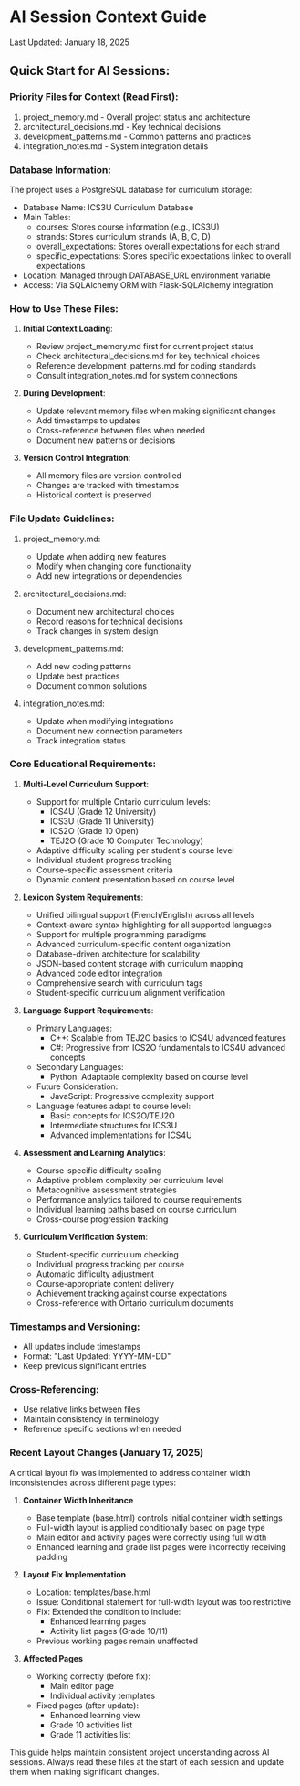 # AI Session Context Guide
Last Updated: January 18, 2025

## Quick Start for AI Sessions:

### Priority Files for Context (Read First):
1. project_memory.md - Overall project status and architecture
2. architectural_decisions.md - Key technical decisions
3. development_patterns.md - Common patterns and practices
4. integration_notes.md - System integration details

### Database Information:
The project uses a PostgreSQL database for curriculum storage:
- Database Name: ICS3U Curriculum Database
- Main Tables:
  * courses: Stores course information (e.g., ICS3U)
  * strands: Stores curriculum strands (A, B, C, D)
  * overall_expectations: Stores overall expectations for each strand
  * specific_expectations: Stores specific expectations linked to overall expectations
- Location: Managed through DATABASE_URL environment variable
- Access: Via SQLAlchemy ORM with Flask-SQLAlchemy integration

### How to Use These Files:

1. **Initial Context Loading**:
   - Review project_memory.md first for current project status
   - Check architectural_decisions.md for key technical choices
   - Reference development_patterns.md for coding standards
   - Consult integration_notes.md for system connections

2. **During Development**:
   - Update relevant memory files when making significant changes
   - Add timestamps to updates
   - Cross-reference between files when needed
   - Document new patterns or decisions

3. **Version Control Integration**:
   - All memory files are version controlled
   - Changes are tracked with timestamps
   - Historical context is preserved

### File Update Guidelines:

1. project_memory.md:
   - Update when adding new features
   - Modify when changing core functionality
   - Add new integrations or dependencies

2. architectural_decisions.md:
   - Document new architectural choices
   - Record reasons for technical decisions
   - Track changes in system design

3. development_patterns.md:
   - Add new coding patterns
   - Update best practices
   - Document common solutions

4. integration_notes.md:
   - Update when modifying integrations
   - Document new connection parameters
   - Track integration status

### Core Educational Requirements:

1. **Multi-Level Curriculum Support**:
   - Support for multiple Ontario curriculum levels:
     * ICS4U (Grade 12 University)
     * ICS3U (Grade 11 University)
     * ICS2O (Grade 10 Open)
     * TEJ2O (Grade 10 Computer Technology)
   - Adaptive difficulty scaling per student's course level
   - Individual student progress tracking
   - Course-specific assessment criteria
   - Dynamic content presentation based on course level

2. **Lexicon System Requirements**:
   - Unified bilingual support (French/English) across all levels
   - Context-aware syntax highlighting for all supported languages
   - Support for multiple programming paradigms
   - Advanced curriculum-specific content organization
   - Database-driven architecture for scalability
   - JSON-based content storage with curriculum mapping
   - Advanced code editor integration
   - Comprehensive search with curriculum tags
   - Student-specific curriculum alignment verification

3. **Language Support Requirements**:
   - Primary Languages:
     * C++: Scalable from TEJ2O basics to ICS4U advanced features
     * C#: Progressive from ICS2O fundamentals to ICS4U advanced concepts
   - Secondary Languages:
     * Python: Adaptable complexity based on course level
   - Future Consideration:
     * JavaScript: Progressive complexity support
   - Language features adapt to course level:
     * Basic concepts for ICS2O/TEJ2O
     * Intermediate structures for ICS3U
     * Advanced implementations for ICS4U

4. **Assessment and Learning Analytics**:
   - Course-specific difficulty scaling
   - Adaptive problem complexity per curriculum level
   - Metacognitive assessment strategies
   - Performance analytics tailored to course requirements
   - Individual learning paths based on course curriculum
   - Cross-course progression tracking

5. **Curriculum Verification System**:
   - Student-specific curriculum checking
   - Individual progress tracking per course
   - Automatic difficulty adjustment
   - Course-appropriate content delivery
   - Achievement tracking against course expectations
   - Cross-reference with Ontario curriculum documents

### Timestamps and Versioning:
- All updates include timestamps
- Format: "Last Updated: YYYY-MM-DD"
- Keep previous significant entries

### Cross-Referencing:
- Use relative links between files
- Maintain consistency in terminology
- Reference specific sections when needed

### Recent Layout Changes (January 17, 2025)
A critical layout fix was implemented to address container width inconsistencies across different page types:

1. **Container Width Inheritance**
   - Base template (base.html) controls initial container width settings
   - Full-width layout is applied conditionally based on page type
   - Main editor and activity pages were correctly using full width
   - Enhanced learning and grade list pages were incorrectly receiving padding

2. **Layout Fix Implementation**
   - Location: templates/base.html
   - Issue: Conditional statement for full-width layout was too restrictive
   - Fix: Extended the condition to include:
     * Enhanced learning pages
     * Activity list pages (Grade 10/11)
   - Previous working pages remain unaffected

3. **Affected Pages**
   - Working correctly (before fix):
     * Main editor page
     * Individual activity templates
   - Fixed pages (after update):
     * Enhanced learning view
     * Grade 10 activities list
     * Grade 11 activities list

This guide helps maintain consistent project understanding across AI sessions. Always read these files at the start of each session and update them when making significant changes.